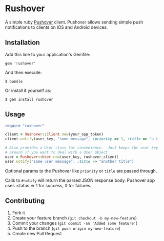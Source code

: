 # Rushover

A simple ruby [Pushover](https://pushover.net/) client.  Pushover allows
sending simple push notifications to clients on iOS and Android devices.

## Installation

Add this line to your application's Gemfile:

    gem 'rushover'

And then execute:

    $ bundle

Or install it yourself as:

    $ gem install rushover

## Usage

```ruby
require "rushover"

client = Rushover::Client.new(your_app_token)
client.notify(user_key, "some message", :priority => 1, :title => "a title!")

# Also provides a User class for convenience.  Just keeps the user key
# around if you want to deal with a User object
user = Rushover::User.new(user_key, rushover_client)
user.notify("some user message", :title => "another title")
```

Optional params to the Pushover like `priority` or `title` are passed through.

Calls to `#notify` will return the parsed JSON response body.  Pushover app uses
:status => 1 for success, 0 for failures.

## Contributing

1. Fork it
2. Create your feature branch (`git checkout -b my-new-feature`)
3. Commit your changes (`git commit -am 'Added some feature'`)
4. Push to the branch (`git push origin my-new-feature`)
5. Create new Pull Request
